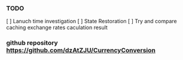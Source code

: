 ### TODO
[ ] Lanuch time investigation
[ ] State Restoration
[ ] Try and compare caching exchange rates caculation result

### github repository https://github.com/dzAtZJU/CurrencyConversion
